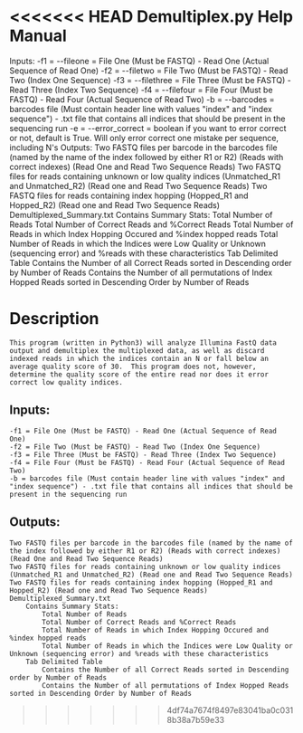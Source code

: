 <<<<<<< HEAD
Demultiplex.py Help Manual
===========
Inputs:
	-f1 = --fileone = File One (Must be FASTQ) - Read One (Actual Sequence of Read One)
	-f2 = --filetwo = File Two (Must be FASTQ) - Read Two (Index One Sequence)
	-f3 = --filethree = File Three (Must be FASTQ) - Read Three (Index Two Sequence)
	-f4 = --filefour = File Four (Must be FASTQ) - Read Four (Actual Sequence of Read Two)
	-b = --barcodes = barcodes file (Must contain header line with values "index" and "index sequence") - .txt file that contains all indices that should be present in the sequencing run
	-e = --error_correct = boolean if you want to error correct or not, default is True. Will only error correct one mistake per sequence, including N's
Outputs:
	Two FASTQ files per barcode in the barcodes file (named by the name of the index followed by either R1 or R2) (Reads with correct indexes) (Read One and Read Two Sequence Reads)
	Two FASTQ files for reads containing unknown or low quality indices (Unmatched_R1 and Unmatched_R2) (Read one and Read Two Sequence Reads)
	Two FASTQ files for reads containing index hopping (Hopped_R1 and Hopped_R2) (Read one and Read Two Sequence Reads)
	Demultiplexed_Summary.txt
		Contains Summary Stats: 
			Total Number of Reads
			Total Number of Correct Reads and %Correct Reads
			Total Number of Reads in which Index Hopping Occured and %index hopped reads
			Total Number of Reads in which the Indices were Low Quality or Unknown (sequencing error) and %reads with these characteristics
		Tab Delimited Table
			Contains the Number of all Correct Reads sorted in Descending order by Number of Reads
			Contains the Number of all permutations of Index Hopped Reads sorted in Descending Order by Number of Reads

# Description
	This program (written in Python3) will analyze Illumina FastQ data output and demultiplex the multiplexed data, as well as discard indexed reads in which the indices contain an N or fall below an average quality score of 30.  This program does not, however, determine the quality score of the entire read nor does it error correct low quality indices.  
## Inputs:  
	-f1 = File One (Must be FASTQ) - Read One (Actual Sequence of Read One)  
	-f2 = File Two (Must be FASTQ) - Read Two (Index One Sequence)  
	-f3 = File Three (Must be FASTQ) - Read Three (Index Two Sequence)  
	-f4 = File Four (Must be FASTQ) - Read Four (Actual Sequence of Read Two)  
	-b = barcodes file (Must contain header line with values "index" and "index sequence") - .txt file that contains all indices that should be present in the sequencing run  
## Outputs:  
	Two FASTQ files per barcode in the barcodes file (named by the name of the index followed by either R1 or R2) (Reads with correct indexes) (Read One and Read Two Sequence Reads)  
	Two FASTQ files for reads containing unknown or low quality indices (Unmatched_R1 and Unmatched_R2) (Read one and Read Two Sequence Reads)  
	Two FASTQ files for reads containing index hopping (Hopped_R1 and Hopped_R2) (Read one and Read Two Sequence Reads)  
	Demultiplexed_Summary.txt  
		Contains Summary Stats:   
			Total Number of Reads  
			Total Number of Correct Reads and %Correct Reads  
			Total Number of Reads in which Index Hopping Occured and %index hopped reads  
			Total Number of Reads in which the Indices were Low Quality or Unknown (sequencing error) and %reads with these characteristics  
		Tab Delimited Table  
			Contains the Number of all Correct Reads sorted in Descending order by Number of Reads  
			Contains the Number of all permutations of Index Hopped Reads sorted in Descending Order by Number of Reads  
>>>>>>> 4df74a7674f8497e83041ba0c0318b38a7b59e33
